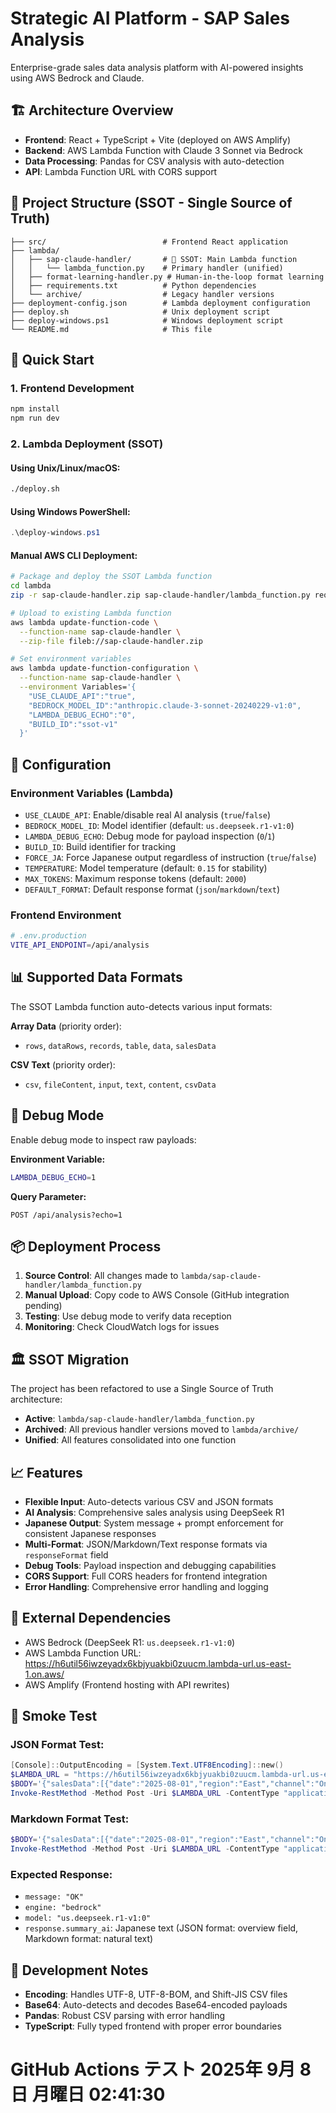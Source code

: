 # Strategic AI Platform - SAP Sales Analysis

Enterprise-grade sales data analysis platform with AI-powered insights using AWS Bedrock and Claude.

## 🏗️ Architecture Overview

- **Frontend**: React + TypeScript + Vite (deployed on AWS Amplify)
- **Backend**: AWS Lambda Function with Claude 3 Sonnet via Bedrock
- **Data Processing**: Pandas for CSV analysis with auto-detection
- **API**: Lambda Function URL with CORS support

## 📁 Project Structure (SSOT - Single Source of Truth)

```
├── src/                          # Frontend React application
├── lambda/
│   ├── sap-claude-handler/       # 🎯 SSOT: Main Lambda function
│   │   └── lambda_function.py    # Primary handler (unified)
│   ├── format-learning-handler.py # Human-in-the-loop format learning
│   ├── requirements.txt          # Python dependencies
│   └── archive/                  # Legacy handler versions
├── deployment-config.json        # Lambda deployment configuration
├── deploy.sh                     # Unix deployment script
├── deploy-windows.ps1            # Windows deployment script
└── README.md                     # This file
```

## 🚀 Quick Start

### 1. Frontend Development
```bash
npm install
npm run dev
```

### 2. Lambda Deployment (SSOT)

#### Using Unix/Linux/macOS:
```bash
./deploy.sh
```

#### Using Windows PowerShell:
```powershell
.\deploy-windows.ps1
```

#### Manual AWS CLI Deployment:
```bash
# Package and deploy the SSOT Lambda function
cd lambda
zip -r sap-claude-handler.zip sap-claude-handler/lambda_function.py requirements.txt

# Upload to existing Lambda function
aws lambda update-function-code \
  --function-name sap-claude-handler \
  --zip-file fileb://sap-claude-handler.zip

# Set environment variables
aws lambda update-function-configuration \
  --function-name sap-claude-handler \
  --environment Variables='{
    "USE_CLAUDE_API":"true",
    "BEDROCK_MODEL_ID":"anthropic.claude-3-sonnet-20240229-v1:0",
    "LAMBDA_DEBUG_ECHO":"0",
    "BUILD_ID":"ssot-v1"
  }'
```

## 🔧 Configuration

### Environment Variables (Lambda)
- `USE_CLAUDE_API`: Enable/disable real AI analysis (`true`/`false`)
- `BEDROCK_MODEL_ID`: Model identifier (default: `us.deepseek.r1-v1:0`)
- `LAMBDA_DEBUG_ECHO`: Debug mode for payload inspection (`0`/`1`)
- `BUILD_ID`: Build identifier for tracking
- `FORCE_JA`: Force Japanese output regardless of instruction (`true`/`false`)
- `TEMPERATURE`: Model temperature (default: `0.15` for stability)
- `MAX_TOKENS`: Maximum response tokens (default: `2000`)
- `DEFAULT_FORMAT`: Default response format (`json`/`markdown`/`text`)

### Frontend Environment
```bash
# .env.production
VITE_API_ENDPOINT=/api/analysis
```

## 📊 Supported Data Formats

The SSOT Lambda function auto-detects various input formats:

**Array Data** (priority order):
- `rows`, `dataRows`, `records`, `table`, `data`, `salesData`

**CSV Text** (priority order):
- `csv`, `fileContent`, `input`, `text`, `content`, `csvData`

## 🐛 Debug Mode

Enable debug mode to inspect raw payloads:

**Environment Variable:**
```bash
LAMBDA_DEBUG_ECHO=1
```

**Query Parameter:**
```
POST /api/analysis?echo=1
```

## 📦 Deployment Process

1. **Source Control**: All changes made to `lambda/sap-claude-handler/lambda_function.py`
2. **Manual Upload**: Copy code to AWS Console (GitHub integration pending)
3. **Testing**: Use debug mode to verify data reception
4. **Monitoring**: Check CloudWatch logs for issues

## 🏛️ SSOT Migration

The project has been refactored to use a Single Source of Truth architecture:

- **Active**: `lambda/sap-claude-handler/lambda_function.py`
- **Archived**: All previous handler versions moved to `lambda/archive/`
- **Unified**: All features consolidated into one function

## 📈 Features

- **Flexible Input**: Auto-detects various CSV and JSON formats
- **AI Analysis**: Comprehensive sales analysis using DeepSeek R1
- **Japanese Output**: System message + prompt enforcement for consistent Japanese responses
- **Multi-Format**: JSON/Markdown/Text response formats via `responseFormat` field
- **Debug Tools**: Payload inspection and debugging capabilities
- **CORS Support**: Full CORS headers for frontend integration
- **Error Handling**: Comprehensive error handling and logging

## 🔗 External Dependencies

- AWS Bedrock (DeepSeek R1: `us.deepseek.r1-v1:0`)
- AWS Lambda Function URL: https://h6util56iwzeyadx6kbjyuakbi0zuucm.lambda-url.us-east-1.on.aws/
- AWS Amplify (Frontend hosting with API rewrites)

## 🧪 Smoke Test

### JSON Format Test:
```powershell
[Console]::OutputEncoding = [System.Text.UTF8Encoding]::new()
$LAMBDA_URL = "https://h6util56iwzeyadx6kbjyuakbi0zuucm.lambda-url.us-east-1.on.aws/"
$BODY='{"salesData":[{"date":"2025-08-01","region":"East","channel":"Online","amount":18000,"orders":45},{"date":"2025-08-02","region":"West","channel":"Store","amount":9000,"orders":25}], "instruction":"日本語のみで、KPI・要点・トレンドを簡潔に。", "responseFormat":"json"}'
Invoke-RestMethod -Method Post -Uri $LAMBDA_URL -ContentType "application/json; charset=utf-8" -Body $BODY
```

### Markdown Format Test:
```powershell
$BODY='{"salesData":[{"date":"2025-08-01","region":"East","channel":"Online","amount":18000,"orders":45},{"date":"2025-08-02","region":"West","channel":"Store","amount":9000,"orders":25}], "instruction":"日本語のみで、KPI・要点・トレンド・提案を箇条書きで簡潔に。", "responseFormat":"markdown"}'
Invoke-RestMethod -Method Post -Uri $LAMBDA_URL -ContentType "application/json; charset=utf-8" -Body $BODY
```

### Expected Response:
- `message: "OK"`
- `engine: "bedrock"`
- `model: "us.deepseek.r1-v1:0"`
- `response.summary_ai`: Japanese text (JSON format: overview field, Markdown format: natural text)

## 📝 Development Notes

- **Encoding**: Handles UTF-8, UTF-8-BOM, and Shift-JIS CSV files
- **Base64**: Auto-detects and decodes Base64-encoded payloads
- **Pandas**: Robust CSV parsing with error handling
- **TypeScript**: Fully typed frontend with proper error boundaries
# GitHub Actions テスト 2025年 9月  8日 月曜日 02:41:30    
